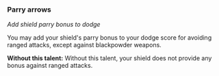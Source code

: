 
### Parry arrows

_Add shield parry bonus to dodge_

You may add your shield's parry bonus to your dodge score for avoiding ranged attacks, except against blackpowder weapons.

**Without this talent:**
Without this talent, your shield does not provide any bonus against ranged attacks.
